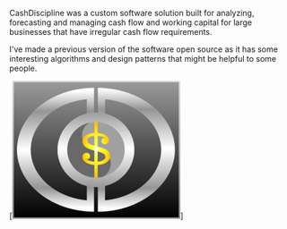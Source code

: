 CashDiscipline was a custom software solution built for analyzing, forecasting and managing cash flow and working capital for large businesses that have irregular cash flow requirements.

I've made a previous version of the software open source as it has some interesting algorithms and design patterns that might be helpful to some people.

[![CashDiscipline Logo](cash_discipline_simple-300x247.png)]

